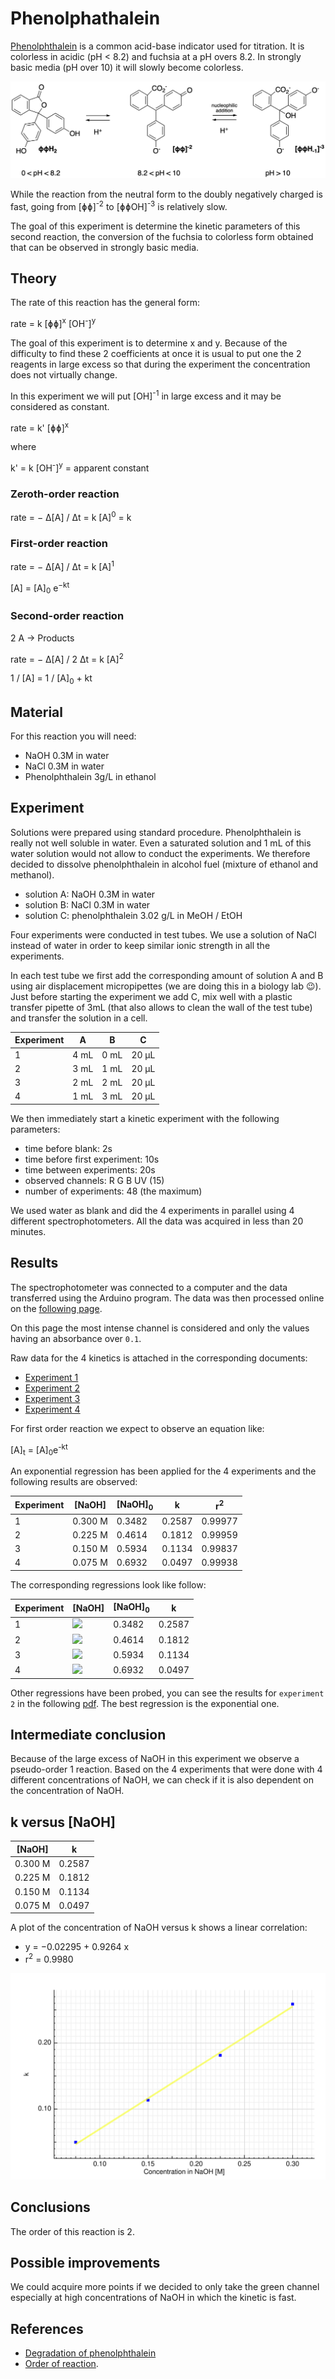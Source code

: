 # Phenolphathalein

[Phenolphthalein](https://en.wikipedia.org/wiki/Phenolphthalein) is a common acid-base indicator used for titration. It is colorless in acidic (pH < 8.2) and fuchsia at a pH overs 8.2. In strongly basic media (pH over 10) it will slowly become colorless.

<img src="reaction.png" />

While the reaction from the neutral form to the doubly negatively charged is fast, going from [ɸɸ]<sup>-2</sup> to [ɸɸOH]<sup>-3</sup> is relatively slow.

The goal of this experiment is determine the kinetic parameters of this second reaction, the conversion of the fuchsia to colorless form obtained that can be observed in strongly basic media.

## Theory

The rate of this reaction has the general form:

rate = k [ɸɸ]<sup>x</sup> [OH<sup>-</sup>]<sup>y</sup>

The goal of this experiment is to determine x and y. Because of the difficulty to find these 2 coefficients at once it is usual to put one the 2 reagents in large excess so that during the experiment the concentration does not virtually change.

In this experiment we will put [OH]<sup>-1</sup> in large excess and it may be considered as constant.

rate = k' [ɸɸ]<sup>x</sup>

where

k' = k [OH<sup>-</sup>]<sup>y</sup> = apparent constant

### Zeroth-order reaction

rate = − Δ[A] / Δt = k [A]<sup>0</sup> = k

### First-order reaction

rate = − Δ[A] / Δt = k [A]<sup>1</sup>

[A] = [A]<sub>0</sub> e<sup>−kt</sup>

### Second-order reaction

2 A → Products

rate = − Δ[A] / 2 Δt = k [A]<sup>2</sup>

1 / [A] = 1 / [A]<sub>0</sub> + kt

## Material

For this reaction you will need:

- NaOH 0.3M in water
- NaCl 0.3M in water
- Phenolphthalein 3g/L in ethanol

## Experiment

Solutions were prepared using standard procedure. Phenolphthalein is really not well soluble in water. Even a saturated solution and 1 mL of this water solution would not allow to conduct the experiments. We therefore decided to dissolve phenolphthalein in alcohol fuel (mixture of ethanol and methanol).

- solution A: NaOH 0.3M in water
- solution B: NaCl 0.3M in water
- solution C: phenolphthalein 3.02 g/L in MeOH / EtOH

Four experiments were conducted in test tubes. We use a solution of NaCl instead of water in order to keep similar ionic strength in all the experiments.

In each test tube we first add the corresponding amount of solution A and B using air displacement micropipettes (we are doing this in a biology lab 😉). Just before starting the experiment we add C, mix well with a plastic transfer pipette of 3mL (that also allows to clean the wall of the test tube) and transfer the solution in a cell.

| Experiment | A    | B    | C     |
| ---------- | ---- | ---- | ----- |
| 1          | 4 mL | 0 mL | 20 µL |
| 2          | 3 mL | 1 mL | 20 µL |
| 3          | 2 mL | 2 mL | 20 µL |
| 4          | 1 mL | 3 mL | 20 µL |

We then immediately start a kinetic experiment with the following parameters:

- time before blank: 2s
- time before first experiment: 10s
- time between experiments: 20s
- observed channels: R G B UV (15)
- number of experiments: 48 (the maximum)

We used water as blank and did the 4 experiments in parallel using 4 different spectrophotometers. All the data was acquired in less than 20 minutes.

## Results

The spectrophotometer was connected to a computer and the data transferred using the Arduino program. The data was then processed online on the [following page](https://www.cheminfo.org/?viewURL=https%3A%2F%2Fcouch.cheminfo.org%2Fcheminfo-public%2F7b6eb01da45510275179c4b587bb63f0%2Fview.json&loadversion=true&fillsearch=Analyse+spectro+log).

On this page the most intense channel is considered and only the values having an absorbance over `0.1`.

Raw data for the 4 kinetics is attached in the corresponding documents:

- [Experiment 1](exp1.txt)
- [Experiment 2](exp2.txt)
- [Experiment 3](exp3.txt)
- [Experiment 4](exp4.txt)

For first order reaction we expect to observe an equation like:

[A]<sub>t</sub> = [A]<sub>0</sub>e<sup>-kt</sup>

An exponential regression has been applied for the 4 experiments and the following results are observed:

| Experiment | [NaOH]  | [NaOH]<sub>0</sub> | k      | r<sup>2</sup> |
| ---------- | ------- | ------------------ | ------ | ------------- |
| 1          | 0.300 M | 0.3482             | 0.2587 | 0.99977       |
| 2          | 0.225 M | 0.4614             | 0.1812 | 0.99959       |
| 3          | 0.150 M | 0.5934             | 0.1134 | 0.99837       |
| 4          | 0.075 M | 0.6932             | 0.0497 | 0.99938       |

The corresponding regressions look like follow:

| Experiment | [NaOH]                   | [NaOH]<sub>0</sub> | k      |
| ---------- | ------------------------ | ------------------ | ------ |
| 1          | <img src="chart1.svg" /> | 0.3482             | 0.2587 |
| 2          | <img src="chart2.svg" /> | 0.4614             | 0.1812 |
| 3          | <img src="chart3.svg" /> | 0.5934             | 0.1134 |
| 4          | <img src="chart4.svg" /> | 0.6932             | 0.0497 |

Other regressions have been probed, you can see the results for `experiment 2` in the following [pdf](regressions.pdf). The best regression is the exponential one.

## Intermediate conclusion

Because of the large excess of NaOH in this experiment we observe a pseudo-order 1 reaction. Based on the 4 experiments that were done with 4 different concentrations of NaOH, we can check if it is also dependent on the concentration of NaOH.

## k versus [NaOH]

| [NaOH]  | k      |
| ------- | ------ |
| 0.300 M | 0.2587 |
| 0.225 M | 0.1812 |
| 0.150 M | 0.1134 |
| 0.075 M | 0.0497 |

A plot of the concentration of NaOH versus k shows a linear correlation:

- y = −0.02295 + 0.9264 x
- r<sup>2</sup> = 0.9980

<img src="NaOHregression.svg" />

## Conclusions

The order of this reaction is 2.

## Possible improvements

We could acquire more points if we decided to only take the green channel especially at high concentrations of NaOH in which the kinetic is fast.

## References

- [Degradation of phenolphthalein](http://www.ccri.edu/chemistry/courses/chem_1100/wirkkala/labs/Phenolphthalein_NaOH_Kinetics.pdf)
- [Order of reaction](<https://chem.libretexts.org/Bookshelves/Physical_and_Theoretical_Chemistry_Textbook_Maps/Supplemental_Modules_(Physical_and_Theoretical_Chemistry)/Kinetics/Experimental_Methods/Methods_of_Determining_Reaction_Order>).
